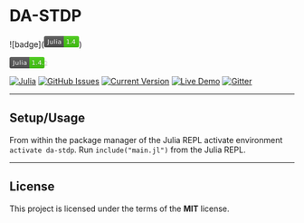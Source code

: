 DA-STDP
============

![badge](<svg xmlns='http://www.w3.org/2000/svg' xmlns:xlink='http://www.w3.org/1999/xlink' width='62' height='20'><linearGradient id='s' x2='0' y2='100%'><stop offset='0' stop-color='#bbb' stop-opacity='.1'/><stop offset='1' stop-opacity='.1'/></linearGradient><clipPath id='r'><rect width='62' height='20' rx='3' fill='#fff'/></clipPath><g clip-path='url(#r)'><rect width='35' height='20' fill='#555'/><rect x='35' width='27' height='20' fill='#4c1'/><rect width='62' height='20' fill='url(#s)'/></g><g fill='#fff' text-anchor='middle' font-family='Verdana,Geneva,DejaVu Sans,sans-serif' text-rendering='geometricPrecision' font-size='110'><text x='185' y='150' fill='#010101' fill-opacity='.3' transform='scale(.1)' textLength='250'>Julia</text><text x='185' y='140' transform='scale(.1)' textLength='250'>Julia</text><text x='475' y='150' fill='#010101' fill-opacity='.3' transform='scale(.1)' textLength='170'>1.4</text><text x='475' y='140' transform='scale(.1)' textLength='170'>1.4</text></g></svg>)

<svg xmlns='http://www.w3.org/2000/svg' xmlns:xlink='http://www.w3.org/1999/xlink' width='74' height='20'><linearGradient id='s' x2='0' y2='100%'><stop offset='0' stop-color='#bbb' stop-opacity='.1'/><stop offset='1' stop-opacity='.1'/></linearGradient><clipPath id='r'><rect width='74' height='20' rx='3' fill='#fff'/></clipPath><g clip-path='url(#r)'><rect width='35' height='20' fill='#555'/><rect x='35' width='39' height='20' fill='#4c1'/><rect width='74' height='20' fill='url(#s)'/></g><g fill='#fff' text-anchor='middle' font-family='Verdana,Geneva,DejaVu Sans,sans-serif' text-rendering='geometricPrecision' font-size='110'><image x='5' y='3' width='0' height='14' xlink:href='Julia'/><text x='185' y='150' fill='#010101' fill-opacity='.3' transform='scale(.1)' textLength='250'>Julia</text><text x='185' y='140' transform='scale(.1)' textLength='250'>Julia</text><text x='535' y='150' fill='#010101' fill-opacity='.3' transform='scale(.1)' textLength='290'>1.4.2</text><text x='535' y='140' transform='scale(.1)' textLength='290'>1.4.2</text></g><a target='_blank' xlink:href='https://julialang.org/downloads/oldreleases/'><rect width='74' height='20' fill='rgba(0,0,0,0)'/></a><a target='_blank' xlink:href='https://julialang.org/'><rect width='35' height='20' fill='rgba(0,0,0,0)'/></a></svg>


[![Julia](Julia)](1.4) [![GitHub Issues](https://img.shields.io/github/issues/IgorAntun/node-chat.svg)](https://github.com/IgorAntun/node-chat/issues) [![Current Version](https://img.shields.io/badge/version-1.0.7-green.svg)](https://github.com/IgorAntun/node-chat) [![Live Demo](https://img.shields.io/badge/demo-online-green.svg)](https://igorantun.com/chat) [![Gitter](https://badges.gitter.im/Join%20Chat.svg)](https://gitter.im/IgorAntun/node-chat?utm_source=badge&utm_medium=badge&utm_campaign=pr-badge)


---

## Setup/Usage
From within the package manager of the Julia REPL activate environment `activate da-stdp`.
Run `include("main.jl")` from the Julia REPL.

---

## License

This project is licensed under the terms of the **MIT** license.
